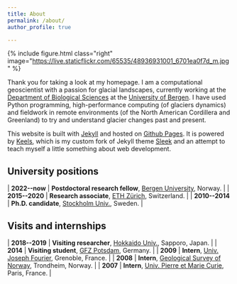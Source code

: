 ```yaml
---
title: About
permalink: /about/
author_profile: true

---
```


{% include figure.html class="right"
  image="https://live.staticflickr.com/65535/48936931001_6701ea0f7d_m.jpg" %}

Thank you for taking a look at my homepage. I am a computational geoscientist
with a passion for glacial landscapes, currently working at the [Department of
Biological Sciences][BIO] at the [University of Bergen][UIB]. I have used
Python programming, high-performance computing (of glaciers dynamics) and
fieldwork in remote environments (of the North American Cordillera and
Greenland) to try and understand glacier changes past and present.

[BIO]: https://www.uib.no/en/bio
[UIB]: https://www.uib.no/en

This website is built with [Jekyll](https://jekyllrb.com) and hosted on
[Github Pages](https://pages.github.com). It is powered by
[Keels](https://juseg.github.io/keels), which is my custom fork of Jekyll theme
[Sleek](https://janczizikow.github.io/sleek) and an attempt to teach myself a
little something about web development.

## University positions

| **2022--now**  | **Postdoctoral research fellow**, [Bergen University][BIO], Norway.  |
| **2015--2020** | **Research associate**, [ETH Zürich][ETHZ], Switzerland.             |
| **2010--2014** | **Ph.D. candidate**, [Stockholm Univ.][SU], Sweden.                  |

[ETHZ]: https://vaw.ethz.ch/en/research/glaciology.html
[SU]: https://www.natgeo.su.se/english/

## Visits and internships

| **2018--2019** | **Visiting researcher**, [Hokkaido Univ.][HU], Sapporo, Japan.       |
| **2014**       | **Visiting student**, [GFZ Potsdam][GFZ], Germany.                   |
| **2009**       | **Intern**, [Univ. Joseph Fourier][UJF], Grenoble, France.           |
| **2008**       | **Intern**, [Geological Survey of Norway][NGU], Trondheim, Norway.   |
| **2007**       | **Intern**, [Univ. Pierre et Marie Curie][UPMC], Paris, France.      |

[HU]: https://www.arc.hokudai.ac.jp/en/
[GFZ]: https://www.gfz-potsdam.de/en/section/earth-system-modelling/
[UJF]: https://www.isterre.fr/?lang=en
[NGU]: https://www.ngu.no/en
[UPMC]: http://www.istep.upmc.fr/
